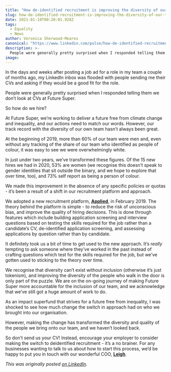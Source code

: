 ```yaml
---
title: "How de-identified recruitment is improving the diversity of our team"
slug: how-de-identified-recruitment-is-improving-the-diversity-of-our-team
date: 2021-01-18T00:20:01.928Z
tags:
  - Equality
  - News
author: Veronica Sherwood-Meares
canonical: "https://www.linkedin.com/pulse/how-de-identified-recruitment-improving-diversity-our-veronica/"
description: >-
  People were generally pretty surprised when I responded telling them we don’t look at CVs at Future Super. So how do we hire?
image:
---
```


In the days and weeks after posting a job ad for a role in my team a couple of months ago, my LinkedIn inbox was flooded with people sending me their CVs and asking if they would be a good fit for the role.

People were generally pretty surprised when I responded telling them we don’t look at CVs at Future Super.

So how do we hire?

At Future Super, we’re working to deliver a future free from climate change and inequality, and our actions need to match our words. However, our track record with the diversity of our own team hasn’t always been great.

At the beginning of 2019, more than 60% of our team were men and, even without any tracking of the share of our team who identified as people of colour, it was easy to see we were overwhelmingly white.

In just under two years, we’ve transformed these figures. Of the 15 new hires we had in 2020, 53% are women (we recognise this doesn’t speak to gender identities that sit outside the binary, and we hope to explore that over time, too), and 73% self report as being a person of colour.

We made this improvement in the absence of any specific policies or quotas - it’s been a result of a shift in our recruitment platform and approach.

We adopted a new recruitment platform, [**Applied**](https://www.beapplied.com/), in February 2019. The theory behind the platform is simple - to reduce the risk of unconscious bias, and improve the quality of hiring decisions. This is done through features which include building application screening and interview questions based on testing the skills required for the job rather than a candidate’s CV, de-identified application screening, and assessing applications by question rather than by candidate.

It definitely took us a bit of time to get used to the new approach. It’s _really_ tempting to ask someone where they’ve worked in the past instead of crafting questions which test for the skills required for the job, but we’ve gotten used to sticking to the theory over time.

We recognise that diversity can’t exist without inclusion (otherwise it’s just tokenism), and improving the diversity of the people who walk in the door is only part of the puzzle. We are on the on-going journey of making Future Super more accountable for the inclusion of our team, and we acknowledge that we’ve still got a huge amount of work to do.

As an impact superfund that strives for a future free from inequality, I was shocked to see how much change the switch in approach had on who we brought into our organisation.

However, making the change has transformed the diversity and quality of the people we bring onto our team, and we haven’t looked back.

So don’t send us your CV! Instead, encourage your employer to consider making the switch to deidentified recruitment - it’s a no brainer. For any businesses wanting to talk to us about how to start this process, we’d be happy to put you in touch with our wonderful COO, [**Leigh**](https://www.linkedin.com/in/leigh-dunlop-9b127bb8/).

_This was originally posted_ [_on LinkedIn_](https://www.linkedin.com/pulse/how-de-identified-recruitment-improving-diversity-our-veronica/)_._
